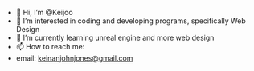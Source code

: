 - 👋 Hi, I’m @Keijoo
- 👀 I’m interested in coding and developing programs, specifically Web Design
- 🌱 I’m currently learning unreal engine and more web design
- 📫 How to reach me:
- email: keinanjohnjones@gmail.com
  
